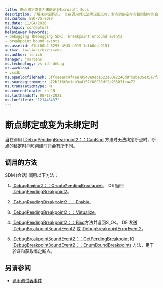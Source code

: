 ```yaml
---
title: 断点绑定或变为未绑定|Microsoft Docs
description: 了解未绑定断点。 当在调用时无法绑定断点时，断点的绑定时间和创建时间会有所不同。
ms.custom: SEO-VS-2020
ms.date: 11/04/2016
ms.topic: conceptual
helpviewer_keywords:
- debugging [Debugging SDK], breakpoint unbound events
- breakpoint bound events
ms.assetid: 61bf00b2-8293-49d3-b919-1efb0dec9151
author: leslierichardson95
ms.author: lerich
manager: jmartens
ms.technology: vs-ide-debug
ms.workload:
- vssdk
ms.openlocfilehash: 6ffceee9c4f4ae79548e9ed1622a03a2240d9fcaba35e35a7f2aae10446f2071
ms.sourcegitcommit: c72b2f603e1eb3a4157f00926df2e263831ea472
ms.translationtype: MT
ms.contentlocale: zh-CN
ms.lasthandoff: 08/12/2021
ms.locfileid: "121448437"
---
```

# <a name="when-a-breakpoint-binds-or-becomes-unbound"></a>断点绑定或变为未绑定时
当在调用 [IDebugPendingBreakpoint2：：CanBind](../../extensibility/debugger/reference/idebugpendingbreakpoint2-canbind.md) 方法时无法绑定断点时，断点的绑定时间和创建时间会有所不同。

## <a name="methods-called"></a>调用的方法
 SDM (会话) 调用以下方法：

1. [IDebugEngine2：：CreatePendingBreakpoint](../../extensibility/debugger/reference/idebugengine2-creatependingbreakpoint.md)。 DE 返回 [IDebugPendingBreakpoint2](../../extensibility/debugger/reference/idebugpendingbreakpoint2.md)。

2. [IDebugPendingBreakpoint2：：Enable](../../extensibility/debugger/reference/idebugpendingbreakpoint2-enable.md)。

3. [IDebugPendingBreakpoint2：：Virtualize](../../extensibility/debugger/reference/idebugpendingbreakpoint2-virtualize.md)。

4. [IDebugPendingBreakpoint2：：Bind](../../extensibility/debugger/reference/idebugpendingbreakpoint2-bind.md)方法并返回S_OK。 DE 发送 [IDebugBreakpointBoundEvent2](../../extensibility/debugger/reference/idebugbreakpointboundevent2.md) 或 [IDebugBreakpointErrorEvent2](../../extensibility/debugger/reference/idebugbreakpointerrorevent2.md)。

5. [IDebugBreakpointBoundEvent2：：GetPendingBreakpoint](../../extensibility/debugger/reference/idebugbreakpointboundevent2-getpendingbreakpoint.md) 和 [IDebugBreakpointBoundEvent2：：EnumBoundBreakpoints](../../extensibility/debugger/reference/idebugbreakpointboundevent2-enumboundbreakpoints.md) 方法，用于验证和获取绑定断点。

## <a name="see-also"></a>另请参阅
- [调用调试器事件](../../extensibility/debugger/calling-debugger-events.md)
